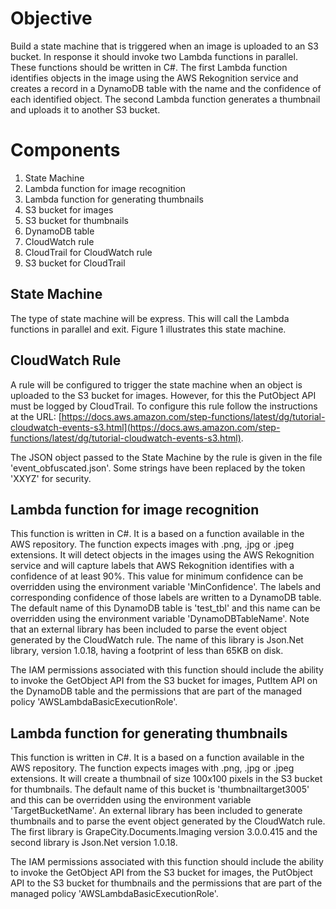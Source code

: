 # Objective

Build a state machine that is triggered when an image is uploaded to an S3 bucket. In response it should invoke two Lambda functions in parallel. These functions should be written in C#. The first Lambda function identifies objects in the image using the AWS Rekognition service and creates a record in a DynamoDB table with the name and the confidence of each identified object. The second Lambda function generates a thumbnail and uploads it to another S3 bucket.

# Components

1. State Machine
2. Lambda function for image recognition
3. Lambda function for generating thumbnails
4. S3 bucket for images
5. S3 bucket for thumbnails
6. DynamoDB table
7. CloudWatch rule
8. CloudTrail for CloudWatch rule
9. S3 bucket for CloudTrail

## State Machine

The type of state machine will be express. This will call the Lambda functions in parallel and exit. Figure 1 illustrates this state machine.

 ## CloudWatch Rule

A rule will be configured to trigger the state machine when an object is uploaded to the S3 bucket for images. However, for this the PutObject API must be logged by CloudTrail. To configure this rule follow the instructions at the URL: [https://docs.aws.amazon.com/step-functions/latest/dg/tutorial-cloudwatch-events-s3.html](https://docs.aws.amazon.com/step-functions/latest/dg/tutorial-cloudwatch-events-s3.html).

The JSON object passed to the State Machine by the rule is given in the file &#39;event\_obfuscated.json&#39;. Some strings have been replaced by the token &#39;XXYZ&#39; for security.

## Lambda function for image recognition

This function is written in C#. It is a based on a function available in the AWS repository. The function expects images with .png, .jpg or .jpeg extensions. It will detect objects in the images using the AWS Rekognition service and will capture labels that AWS Rekognition identifies with a confidence of at least 90%. This value for minimum confidence can be overridden using the environment variable &#39;MinConfidence&#39;. The labels and corresponding confidence of those labels are written to a DynamoDB table. The default name of this DynamoDB table is &#39;test\_tbl&#39; and this name can be overridden using the environment variable &#39;DynamoDBTableName&#39;. Note that an external library has been included to parse the event object generated by the CloudWatch rule. The name of this library is Json.Net library, version 1.0.18, having a footprint of less than 65KB on disk.

The IAM permissions associated with this function should include the ability to invoke the GetObject API from the S3 bucket for images, PutItem API on the DynamoDB table and the permissions that are part of the managed policy &#39;AWSLambdaBasicExecutionRole&#39;.

## Lambda function for generating thumbnails

This function is written in C#. It is a based on a function available in the AWS repository. The function expects images with .png, .jpg or .jpeg extensions. It will create a thumbnail of size 100x100 pixels in the S3 bucket for thumbnails. The default name of this bucket is &#39;thumbnailtarget3005&#39; and this can be overridden using the environment variable &#39;TargetBucketName&#39;. An external library has been included to generate thumbnails and to parse the event object generated by the CloudWatch rule. The first library is GrapeCity.Documents.Imaging version 3.0.0.415 and the second library is Json.Net version 1.0.18.

The IAM permissions associated with this function should include the ability to invoke the GetObject API from the S3 bucket for images, the PutObject API to the S3 bucket for thumbnails and the permissions that are part of the managed policy &#39;AWSLambdaBasicExecutionRole&#39;.
